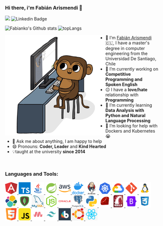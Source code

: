 ### Hi there, i'm Fabián Arismendi 👋

![](https://visitor-badge.glitch.me/badge?page_id=github.com/Fabianko) ![Linkedin Badge](https://img.shields.io/badge/-fabian.arismendi-blue?style=flat-square&logo=Linkedin&logoColor=white&link=https://www.linkedin.com/in/fabián-arismendi-ferrada-83206534/)

![Fabianko's Github stats](https://github-readme-stats.vercel.app/api?username=fabianko&show_icons=true&include_all_commits=true) ![topLangs](https://github-readme-stats.vercel.app/api/top-langs/?username=fabianko&layout=compact)

<!-- https://cdn.jsdelivr.net/npm/simple-icons@v3/icons/ -->
<img src='img/Monkey_Kid_Coding.gif' align='left'>

- :school: I'm [Fabián Arismendi](https://fabianko.github.io/) :chile:, I have a master's degree in computer engineering from the Universidad De Santiago, Chile
- 🔭 I’m currently working on **Competitive Programming and Spoken English**
- :neutral_face: I have a **love/hate** relationship with **Programming**
- 🌱 I’m currently learning **Data Analysis with Python and Natural Language Processing**
- 🤔 I’m looking for help with Dockers and Kubernetes 😭
- 💬 Ask me about anything, I am happy to help
- 😄 Pronouns: **Coder, Leader** and **Kind Hearted**
- :bulb:taught at the university **since 2014**
</br>

<h3 align="left">Languages and Tools:</h3>
<p align="left"> 
<a href="https://angular.io" target="_blank"> <img src="img/angular.png" alt="angularjs" width="40" height="40"/> </a> <a href="https://www.typescriptlang.org/" target="_blank"> <img src="img/typescript.png" alt="typescript" width="40" height="40"/> </a> <a href="https://www.java.com" target="_blank"> <img src="img/java.png" alt="java" width="40" height="40"/> </a> <a href="https://spring.io/" target="_blank"> <img src="img/spring.png" alt="spring" width="40" height="40"/> </a> <a href="https://aws.amazon.com" target="_blank"> <img src="img/aws.png" alt="aws" width="40" height="40"/> </a> <a href="https://www.docker.com/" target="_blank"> <img src="img/docker.png" alt="docker" width="40" height="40"/> </a> <a href="https://www.jenkins.io" target="_blank"> <img src="img/jenkins.png" alt="docker" width="40" height="40"/> </a> <a href="https://kubernetes.io" target="_blank"> <img src="img/kubernetes.png" alt="kubernetes" width="40" height="40"/> </a>  <a href="https://cloud.google.com" target="_blank"> <img src="img/google-cloud.png" alt="gcp" width="40" height="40"/> </a> <a href="https://git-scm.com/" target="_blank"> <img src="img/git.png" alt="git" width="40" height="40"/> </a> <a href="https://www.linux.org/" target="_blank"> <img src="img/linux.png" alt="linux" width="40" height="40"/> </a> <a href="https://www.elastic.co" target="_blank"> <img src="img/elastic.svg" alt="elasticsearch" width="40" height="40"/> </a> <a href="https://www.mongodb.com/" target="_blank"> <img src="img/mongodb.png" alt="mongodb" width="40" height="40"/> </a> <a href="https://www.mysql.com/" target="_blank"> <img src="img/mysql.png" alt="mysql" width="40" height="40"/> </a> <a href="https://nodejs.org" target="_blank"> <img src="img/nodejs.png" alt="nodejs" width="40" height="40"/> </a> <a href="https://www.oracle.com/" target="_blank"> <img src="img/orace.png" alt="oracle" width="40" height="40"/> </a> <a href="https://www.postgresql.org" target="_blank"> <img src="img/postgresql.png" alt="postgresql" width="40" height="40"/> </a> <a href="https://www.python.org" target="_blank"> <img src="img/python.png" alt="python" width="40" height="40"/> </a> <a href="https://www.ruby-lang.org/en/" target="_blank"> <img src="img/ruby.png" alt="ruby" width="40" height="40"/> </a> <a href="https://rubyonrails.org/" target="_blank"> <img src="img/rails.png" alt="ruby" width="40" height="40"/> </a> <a href="https://getbootstrap.com" target="_blank"> <img src="img/bootstrap.png" alt="bootstrap" width="40" height="40"/> </a> <a href="https://www.w3schools.com/css/" target="_blank"> <img src="img/css3.png" alt="css3" width="40" height="40"/> </a> <a href="https://www.w3.org/html/" target="_blank"> <img src="img/html5.png" alt="html5" width="40" height="40"/> </a> <a href="https://developer.mozilla.org/en-US/docs/Web/JavaScript" target="_blank"> <img src="img/js.png" alt="javascript" width="40" height="40"/> <a href="https://materializecss.com/" target="_blank"> <img src="img/materialize.png" alt="materialize" width="40" height="40"/> </a> <a href="https://tailwindcss.com/" target="_blank"> <img src="img/tailwind.png" alt="materialize" width="40" height="40"/> </a> <a href="https://bootswatch.com/" target="_blank"> <img src="img/bootswatch.png" alt="materialize" width="40" height="40"/> </a> <a href="https://bootswatch.com/" target="_blank"> <img src="img/ubuntu.png" alt="materialize" width="40" height="40"/> </a> <a href="https://bootswatch.com/" target="_blank"> <img src="img/react.png" alt="materialize" width="40" height="40"/> </a></a> </p>

